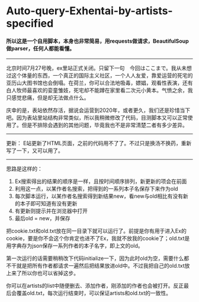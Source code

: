# Auto-query-Exhentai-by-artists-specified
#### 所以这是一个自用脚本，本身也非常简易，用requests做请求，BeautifulSoup做parser，任何人都能看懂。

---
北京时间7月27号晚，ex里站正式关闭。只留下一句　今回はここまで。我从未想过这个体量的东西，一个真正的国际主义社区，一个人人友爱，靠爱运营的死宅的亚历山大图书馆也会倒塌。在荷兰，你可以合法地吸毒，嫖娼，观看性表演，还有白人牧师最喜欢的娈童雏妓，死宅却不能蹲在家里看二次元小黄本。气愤之余，我只感觉悲痛，但是却无法做点什么。

庆幸的是，表站依然存活，据说会运营到2020年，或者更久，我们还是珍惜当下吧。因为表站里站结构非常类似，所以我稍微修改了代码，目测脚本又可以正常使用了。但是不排除会遇到的其他问题，毕竟我也不是非常清楚二者有多少差异。

---

更新：
E站更新了HTML页面，之前的代码用不了了。不过只是换汤不换药，重新写了一下，又可以用了。



---
思路是这样的：
1. Ex搜索得出的结果的顺序是一样，且按时间顺序排列，新更新的项会在前面
2. 利用这一点，以某作者名搜索，把得到的一系列本子名保存下来作为old
3. 每次脚本运行，以某作者名搜索得到新结果new，看new与old相比有没有新的本子即可知道有没有更新
4. 有更新则提示并在浏览器中打开
5. 最后old = new，并保存

把cookie.txt和old.txt放在同一目录下就可以运行了。前提是你有用于进入Ex的cookie，要是你不会这个你肯定也进不了Ex，我就不放我的cookie了；old.txt是用字典存为json保存一系列作者的本子名字，即上文的old。

第一次运行的话需要稍稍改下代码initialize一下，因为此时old为空，需要什么都不干就是把所有作者都请求一遍然后把结果放进old中。不过我把自己的old.txt放上来了所以你也可以省掉这步。

你可以在artists的list中随便删去、添加作者，刚添加的作者也会被打开。反正最后会覆盖old.txt，每次运行结束时，可以保证artists和old.txt的一致性。
